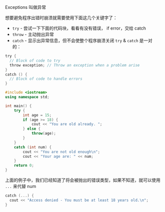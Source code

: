 Exceptions 叫做异常

想要避免程序出错时崩溃就需要使用下面这几个关键字了：

- `try` - 尝试一下下面的代码块，看看有没有错误， if error，交给 catch
- `throw` - 主动抛出异常
- `catch` - 显示出异常信息，但不会使整个程序崩溃关闭
`try` & `catch` 是一对的：

```c++
try {  
  // Block of code to try  
  throw exception; // Throw an exception when a problem arise  
}  
catch () {  
  // Block of code to handle errors  
}
```

```c++
#include <iostream>
using namespace std;

int main() {
    try {
        int age = 15;
        if (age >= 18) {
            cout << "You are old already. ";
        } else {
            throw(age);
        }
    }
    catch (int num) {
        cout << "You are not old enough\n";
        cout << "Your age are: " << num;
    }
    return 0;
}
```

上面的例子中，我们已经知道了将会被抛出的错误类型，如果不知道，就可以使用 `...` 来代替 num

```c++
catch (...) {  
  cout << "Access denied - You must be at least 18 years old.\n";  
}
```